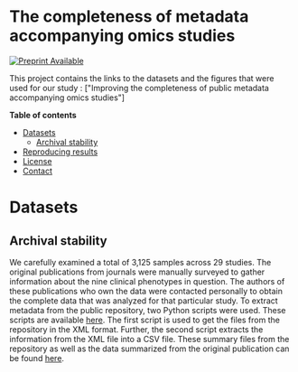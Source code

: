 # The completeness of metadata accompanying omics studies

[![Preprint Available](https://img.shields.io/badge/Preprint-online-green.svg)](https://osf.io/na5j8/)

This project contains the links to the datasets and the figures that were used for our study : ["Improving the completeness of public metadata accompanying omics studies"]

**Table of contents**
* [Datasets](#datasets)
  * [Archival stability](#archival-stability)
* [Reproducing results](#reproducing-results)
* [License](#license)
* [Contact](#contact)


# Datasets

## Archival stability

We carefully examined a total of 3,125 samples across 29 studies. The original publications from journals were manually surveyed to gather information about the nine clinical phenotypes in question. The authors of these publications who own the data were contacted personally to obtain the complete data that was analyzed for that particular study. To extract metadata from the public repository, two Python scripts were used. These scripts are available [here](https://github.com/Mangul-Lab-USC/Completeness-of-Metadata-Accompanying-Omics-Studies/tree/main/scripts). The first script is used to get the files from the repository in the XML format. Further, the second script extracts the information from the XML file into a CSV file. These summary files from the repository as well as the data summarized from the original publication can be found [here](https://drive.google.com/drive/folders/1tnifubMuldAjFUlIKiLln1fLfojDMSMx?usp=sharing).
